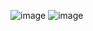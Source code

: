 ![image](https://github.com/Swetha-Baskaran/Chat-Bot/assets/74134426/7364a2f7-fee4-410a-8970-286768fc818e)
![image](https://github.com/Swetha-Baskaran/Chat-Bot/assets/74134426/85b4c72f-76dd-402d-a661-05fafe5d4f69)
